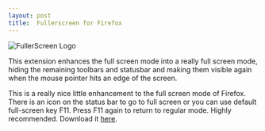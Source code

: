 ```yaml
---
layout: post
title:  Fullerscreen for Firefox
---
```

![FullerScreen Logo](https://addons.mozilla.org/en-US/firefox/images/addon_icon/4650)

This extension enhances the full screen mode into a really full screen mode, hiding the remaining toolbars and statusbar and making them visible again when the mouse pointer hits an edge of the screen.

This is a really nice little enhancement to the full screen mode of Firefox. There is an icon on the status bar to go to full screen or you can use default full-screen key F11. Press F11 again to return to regular mode. Highly recommended. Download it [here](http://https://addons.mozilla.org/en-US/firefox/addon/4650).
